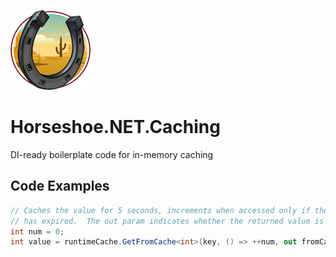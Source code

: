﻿![Horseshoe.NET icon](https://raw.githubusercontent.com/route595/Horseshoe.NET/refs/heads/main/assets/images/horseshoe-icon-128x128.png)

# Horseshoe.NET.Caching

DI-ready boilerplate code for in-memory caching

## Code Examples

```c#
// Caches the value for 5 seconds, increments when accessed only if the cached value 
// has expired.  The out param indicates whether the returned value is from cache.
int num = 0;
int value = runtimeCache.GetFromCache<int>(key, () => ++num, out fromCache, cacheDuration: 5);
```
